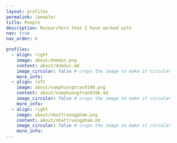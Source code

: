 ```yaml
---
layout: profiles
permalink: /people/
title: People
description: Researchers that I have worked with
nav: true
nav_order: 6

profiles:
  - align: right
    image: about/dnmduc.png
    content: about/dnmduc.md
    image_circular: false # crops the image to make it circular
    more_info:
  - align: left
    image: about/namphuongtran9196.png
    content: about/namphuongtran9196.md
    image_circular: false # crops the image to make it circular
    more_info:
  - align: right
    image: about/nhattruongpham.png
    content: about/nhattruongpham.md
    image_circular: false # crops the image to make it circular
    more_info:
---
```

